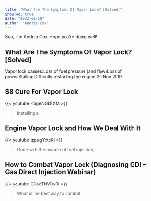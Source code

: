 ```yaml
---
title: "What Are The Symptoms Of Vapor Lock? [Solved]"
ShowToc: true 
date: "2022-01-10"
author: "Andrea Cox" 
---
```


Sup, iam Andrea Cox, Hope you're doing well!
## What Are The Symptoms Of Vapor Lock? [Solved]
Vapor lock causes:Loss of fuel pressure (and flow)Loss of power.Stalling.Difficulty restarting the engine.20 Nov 2019

## $8 Cure For Vapor Lock
{{< youtube -t6geNGbEXM >}}
>Installing a 

## Engine Vapor Lock and How We Deal With It
{{< youtube tppugYctqKI >}}
>Gone with the miracle of fuel injection, 

## How to Combat Vapor Lock (Diagnosing GDI – Gas Direct Injection Webinar)
{{< youtube GCaeTNVOvRI >}}
>What is the best way to combat 


